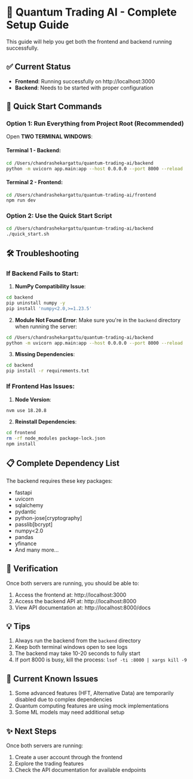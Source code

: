 # 🚀 Quantum Trading AI - Complete Setup Guide

This guide will help you get both the frontend and backend running successfully.

## ✅ Current Status

- **Frontend**: Running successfully on http://localhost:3000
- **Backend**: Needs to be started with proper configuration

## 🔧 Quick Start Commands

### Option 1: Run Everything from Project Root (Recommended)

Open **TWO TERMINAL WINDOWS**:

#### Terminal 1 - Backend:
```bash
cd /Users/chandrashekargattu/quantum-trading-ai/backend
python -m uvicorn app.main:app --host 0.0.0.0 --port 8000 --reload
```

#### Terminal 2 - Frontend:
```bash
cd /Users/chandrashekargattu/quantum-trading-ai/frontend
npm run dev
```

### Option 2: Use the Quick Start Script

```bash
cd /Users/chandrashekargattu/quantum-trading-ai/backend
./quick_start.sh
```

## 🛠️ Troubleshooting

### If Backend Fails to Start:

1. **NumPy Compatibility Issue**:
```bash
cd backend
pip uninstall numpy -y
pip install 'numpy<2.0,>=1.23.5'
```

2. **Module Not Found Error**:
Make sure you're in the `backend` directory when running the server:
```bash
cd /Users/chandrashekargattu/quantum-trading-ai/backend
python -m uvicorn app.main:app --host 0.0.0.0 --port 8000 --reload
```

3. **Missing Dependencies**:
```bash
cd backend
pip install -r requirements.txt
```

### If Frontend Has Issues:

1. **Node Version**:
```bash
nvm use 18.20.8
```

2. **Reinstall Dependencies**:
```bash
cd frontend
rm -rf node_modules package-lock.json
npm install
```

## 📋 Complete Dependency List

The backend requires these key packages:
- fastapi
- uvicorn
- sqlalchemy
- pydantic
- python-jose[cryptography]
- passlib[bcrypt]
- numpy<2.0
- pandas
- yfinance
- And many more...

## 🎯 Verification

Once both servers are running, you should be able to:

1. Access the frontend at: http://localhost:3000
2. Access the backend API at: http://localhost:8000
3. View API documentation at: http://localhost:8000/docs

## 💡 Tips

1. Always run the backend from the `backend` directory
2. Keep both terminal windows open to see logs
3. The backend may take 10-20 seconds to fully start
4. If port 8000 is busy, kill the process: `lsof -ti :8000 | xargs kill -9`

## 🚨 Current Known Issues

1. Some advanced features (HFT, Alternative Data) are temporarily disabled due to complex dependencies
2. Quantum computing features are using mock implementations
3. Some ML models may need additional setup

## ✨ Next Steps

Once both servers are running:
1. Create a user account through the frontend
2. Explore the trading features
3. Check the API documentation for available endpoints
